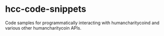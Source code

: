 # hcc-code-snippets
Code samples for programmatically interacting with humancharitycoind and various other humancharitycoin APIs.
